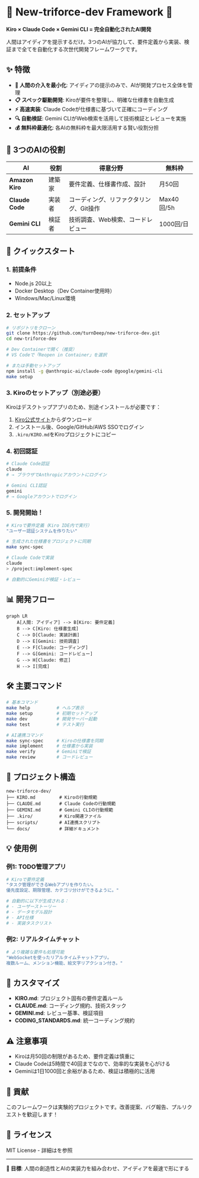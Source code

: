 # 🔺 New-triforce-dev Framework 🔺

**Kiro × Claude Code × Gemini CLI = 完全自動化されたAI開発**

人間はアイディアを提示するだけ。3つのAIが協力して、要件定義から実装、検証まで全てを自動化する次世代開発フレームワークです。

## ✨ 特徴

- **🎯 人間の介入を最小化**: アイディアの提示のみで、AIが開発プロセス全体を管理
- **📋 スペック駆動開発**: Kiroが要件を整理し、明確な仕様書を自動生成
- **⚡ 高速実装**: Claude Codeが仕様書に基づいて正確にコーディング
- **🔍 自動検証**: Gemini CLIがWeb検索を活用して技術検証とレビューを実施
- **💰 無料枠最適化**: 各AIの無料枠を最大限活用する賢い役割分担

## 🤖 3つのAIの役割

|AI             |役割 |得意分野                 |無料枠      |
|---------------|---|---------------------|---------|
|**Amazon Kiro**|建築家|要件定義、仕様書作成、設計        |月50回     |
|**Claude Code**|実装者|コーディング、リファクタリング、Git操作|Max40回/5h|
|**Gemini CLI** |検証者|技術調査、Web検索、コードレビュー   |1000回/日  |

## 🚀 クイックスタート

### 1. 前提条件

- Node.js 20以上
- Docker Desktop（Dev Container使用時）
- Windows/Mac/Linux環境

### 2. セットアップ

```bash
# リポジトリをクローン
git clone https://github.com/turnDeep/new-triforce-dev.git
cd new-triforce-dev

# Dev Containerで開く（推奨）
# VS Codeで「Reopen in Container」を選択

# または手動セットアップ
npm install -g @anthropic-ai/claude-code @google/gemini-cli
make setup
```

### 3. Kiroのセットアップ（別途必要）

Kiroはデスクトップアプリのため、別途インストールが必要です：

1. [Kiro公式サイト](https://kiro.dev/)からダウンロード
1. インストール後、Google/GitHub/AWS SSOでログイン
1. `.kiro/KIRO.md`をKiroプロジェクトにコピー

### 4. 初回認証

```bash
# Claude Code認証
claude
# → ブラウザでAnthropicアカウントにログイン

# Gemini CLI認証
gemini
# → Googleアカウントでログイン
```

### 5. 開発開始！

```bash
# Kiroで要件定義（Kiro IDE内で実行）
"ユーザー認証システムを作りたい"

# 生成された仕様書をプロジェクトに同期
make sync-spec

# Claude Codeで実装
claude
> /project:implement-spec

# 自動的にGeminiが検証・レビュー
```

## 📊 開発フロー

```mermaid
graph LR
    A[人間: アイディア] --> B[Kiro: 要件定義]
    B --> C[Kiro: 仕様書生成]
    C --> D[Claude: 実装計画]
    D --> E[Gemini: 技術調査]
    E --> F[Claude: コーディング]
    F --> G[Gemini: コードレビュー]
    G --> H[Claude: 修正]
    H --> I[完成]
```

## 🛠️ 主要コマンド

```bash
# 基本コマンド
make help          # ヘルプ表示
make setup         # 初期セットアップ
make dev           # 開発サーバー起動
make test          # テスト実行

# AI連携コマンド
make sync-spec     # Kiroの仕様書を同期
make implement     # 仕様書から実装
make verify        # Geminiで検証
make review        # コードレビュー
```

## 📁 プロジェクト構造

```
new-triforce-dev/
├── KIRO.md         # Kiroの行動規範
├── CLAUDE.md       # Claude Codeの行動規範
├── GEMINI.md       # Gemini CLIの行動規範
├── .kiro/          # Kiro関連ファイル
├── scripts/        # AI連携スクリプト
└── docs/           # 詳細ドキュメント
```

## 💡 使用例

### 例1: TODO管理アプリ

```bash
# Kiroで要件定義
"タスク管理ができるWebアプリを作りたい。
優先度設定、期限管理、カテゴリ分けができるように。"

# 自動的に以下が生成される：
# - ユーザーストーリー
# - データモデル設計
# - API仕様
# - 実装タスクリスト
```

### 例2: リアルタイムチャット

```bash
# より複雑な要件も処理可能
"WebSocketを使ったリアルタイムチャットアプリ。
複数ルーム、メンション機能、絵文字リアクション付き。"
```

## 🔧 カスタマイズ

- **KIRO.md**: プロジェクト固有の要件定義ルール
- **CLAUDE.md**: コーディング規約、技術スタック
- **GEMINI.md**: レビュー基準、検証項目
- **CODING_STANDARDS.md**: 統一コーディング規約

## ⚠️ 注意事項

- Kiroは月50回の制限があるため、要件定義は慎重に
- Claude Codeは5時間で40回までなので、効率的な実装を心がける
- Geminiは1日1000回と余裕があるため、検証は積極的に活用

## 🤝 貢献

このフレームワークは実験的プロジェクトです。改善提案、バグ報告、プルリクエストを歓迎します！

## 📜 ライセンス

MIT License - 詳細は<LICENSE>を参照

-----

**🎯 目標**: 人間の創造性とAIの実装力を組み合わせ、アイディアを最速で形にする
